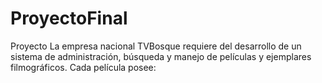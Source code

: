 # ProyectoFinal
Proyecto La empresa nacional TVBosque requiere del desarrollo de un sistema de administración, búsqueda y manejo de películas y ejemplares filmográficos. Cada película posee: 
